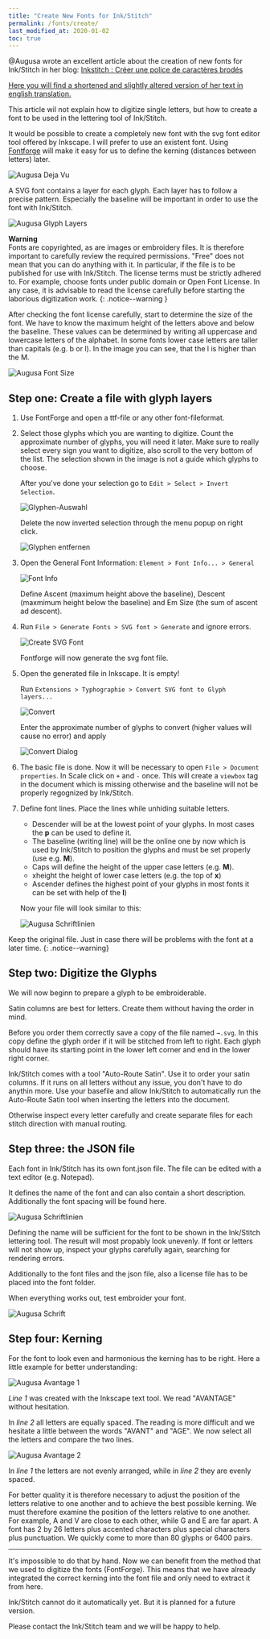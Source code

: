 ```yaml
---
title: "Create New Fonts for Ink/Stitch"
permalink: /fonts/create/
last_modified_at: 2020-01-02
toc: true
---
```

@Augusa wrote an excellent article about the creation of new fonts for Ink/Stitch in her blog: [Inkstitch : Créer une police de caractères brodés](https://lyogau.over-blog.com/2020/12/inkstitch-creer-une-police-de-caracteres-brodes.html)

<bold><u>Here you will find a shortened and slightly altered version of her text in english translation.</u></bold><br>

This article wil not explain how to digitize single letters, but how to create a font to be used in the lettering tool of Ink/Stitch.

It would be possible to create a completely new font with the svg font editor tool offered by Inkscape. I will prefer to use an existent font. Using [Fontforge](https://fontforge.org) will make it easy for us to define the kerning (distances between letters) later. 

![Augusa Deja Vu](/assets/images/fonts/augusa_tutorial/augusa_dejavu.png)

A SVG font contains a layer for each glyph. Each layer has to follow a precise pattern. Especially the baseline will be important in order to use the font with Ink/Stitch.

![Augusa Glyph Layers](/assets/images/fonts/augusa_tutorial/augusa_glyph_layer.jpg)

**Warning**<br>Fonts are copyrighted, as are images or embroidery files. It is therefore important to carefully review the required permissions. "Free" does not mean that you can do anything with it. In particular, if the file is to be published for use with Ink/Stitch. The license terms must be strictly adhered to. For example, choose fonts under public domain or Open Font License. In any case, it is advisable to read the license carefully before starting the laborious digitization work.
{: .notice--warning }

After checking the font license carefully, start to determine the size of the font. We have to know the maximum height of the letters above and below the baseline. These values can be determined by writing all uppercase and lowercase letters of the alphabet. In some fonts lower case letters are taller than capitals (e.g. b or l). In the image you can see, that the l is higher than the M.

![Augusa Font Size](/assets/images/fonts/augusa_tutorial/augusa_font_size.jpg)

## Step one: Create a file with glyph layers

  1. Use FontForge and open a ttf-file or any other font-fileformat.

  2. Select those glyphs which you are wanting to digitize. Count the approximate number of glyphs, you will need it later. Make sure to really select every sign you want to digitize, also scroll to the very bottom of the list. The selection shown in the image is not a guide which glyphs to choose.
  
     After you've done your selection go to `Edit > Select > Invert Selection`.

     ![Glyphen-Auswahl](/assets/images/fonts/augusa_tutorial/en_select_glyphs.png)

     Delete the now inverted selection through the menu popup on right click.

     ![Glyphen entfernen](/assets/images/fonts/augusa_tutorial/en_remove_glyphs.png)

  3. Open the General Font Information: `Element > Font Info... > General`

     ![Font Info](/assets/images/fonts/augusa_tutorial/en_font_info.png)

      Define Ascent (maximum height above the baseline), Descent (maxmimum height below the baseline) and Em Size (the sum of ascent ad descent).

  4. Run `File > Generate Fonts > SVG font > Generate` and ignore errors.

     ![Create SVG Font](/assets/images/fonts/augusa_tutorial/en_generate_font.png)

     Fontforge will now generate the svg font file.
 
  5. Open the generated file in Inkscape. It is empty!

     Run `Extensions > Typhographie > Convert SVG font to Glyph layers...`

     ![Convert](/assets/images/fonts/augusa_tutorial/en_convert.png)

      Enter the approximate number of glyphs to convert (higher values will cause no error) and apply

     ![Convert Dialog](/assets/images/fonts/augusa_tutorial/en_convert_dialog.png)

  6. The basic file is done. Now it will be necessary to open `File > Document properties`. In Scale click on `+` and `-` once. This will create a `viewbox` tag in the document which is missing otherwise and the baseline will not be properly regognized by Ink/Stitch.
  
  7. Define font lines. Place the lines while unhiding suitable letters.
     * Descender will be at the lowest point of your glyphs. In most cases the **p** can be used to define it.
     * The baseline (writing line) will be the online one by now which is used by Ink/Stitch to position the glyphs and must be set properly (use e.g. **M**).
     * Caps will define the height of the upper case letters (e.g. **M**).
     * xheight the height of lower case letters (e.g. the top of **x**)
     * Ascender defines the highest point of your glyphs in most fonts it can be set with help of the **l**)

     Now your file will look similar to this:
 
     ![Augusa Schriftlinien](/assets/images/fonts/augusa_tutorial/augusa_schriftlinien.jpg)

Keep the original file. Just in case there will be problems with the font at a later time.
{: .notice--warning}

## Step two: Digitize the Glyphs

We will now beginn to prepare a glyph to be embroiderable.

Satin columns are best for letters. Create them without having the order in mind.

Before you order them correctly save a copy of the file named  `→.svg`. In this copy define the glyph order if it will be stitched from left to right. Each glyph should have its starting point in the lower left corner and end in the lower right corner.

Ink/Stitch comes with a tool "Auto-Route Satin". Use it to order your satin columns. If it runs on all letters without any issue, you don't have to do anythin more. Use your basefile and allow Ink/Stitch to automatically run the Auto-Route Satin tool when inserting the letters into the document.

Otherwise inspect every letter carefully and create separate files for each stitch direction with manual routing.

## Step three: the JSON file

Each font in Ink/Stitch has its own font.json file. The file can be edited with a text editor (e.g. Notepad).

It defines the name of the font and can also contain a short description. Additionally the font spacing will be found here.

![Augusa Schriftlinien](/assets/images/fonts/augusa_tutorial/augusa_json.jpg)

Defining the name will be sufficient for the font to be shown in the Ink/Stitch lettering tool. The result will most propably look unevenly. If font or letters will not show up, inspect your glyphs carefully again, searching for rendering errors.

Additionally to the font files and the json file, also a license file has to be placed into the font folder.

When everything works out, test embroider your font.

![Augusa Schrift](/assets/images/fonts/augusa_tutorial/augusa_roboto.jpg)

## Step four: Kerning

For the font to look even and harmonious the kerning has to be right. Here a little example for better understanding:

![Augusa Avantage 1](/assets/images/fonts/augusa_tutorial/augusa_avantage1.jpg)

*Line 1* was created with the Inkscape text tool. We read "AVANTAGE" without hesitation.

In *line 2* all letters are equally spaced. The reading is more difficult and we hesitate a little between the words "AVANT" and "AGE". We now select all the letters and compare the two lines.

![Augusa Avantage 2](/assets/images/fonts/augusa_tutorial/augusa_avantage2.jpg)

In *line 1* the letters are not evenly arranged, while in *line 2* they are evenly spaced.

For better quality it is therefore necessary to adjust the position of the letters relative to one another and to achieve the best possible kerning. We must therefore examine the position of the letters relative to one another. For example, A and V are close to each other, while G and E are far apart. A font has 2 by 26 letters plus accented characters plus special characters plus punctuation. We quickly come to more than 80 glyphs or 6400 pairs.

---

It's impossible to do that by hand. Now we can benefit from the method that we used to digitize the fonts (FontForge). This means that we have already integrated the correct kerning into the font file and only need to extract it from here.

Ink/Stitch cannot do it automatically yet. But it is planned for a future version.

Please contact the Ink/Stitch team and we will be happy to help.
